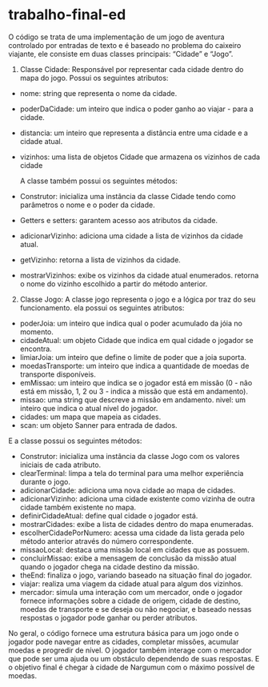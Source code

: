 # trabalho-final-ed

O código se trata de uma implementação de um jogo de aventura controlado por entradas de texto e é baseado no problema do caixeiro viajante, ele consiste em duas classes principais: “Cidade” e “Jogo”.

1. Classe Cidade:
	Responsável por representar cada cidade dentro do mapa do jogo. Possui os seguintes atributos:

- nome: string que representa o nome da cidade.
- poderDaCidade: um inteiro que indica o poder ganho ao viajar  - para a cidade.
- distancia: um inteiro que representa a distância entre uma cidade e a cidade atual.
- vizinhos: uma lista de objetos Cidade que armazena os vizinhos de cada cidade

	A classe também possui os seguintes métodos:

- Construtor: inicializa uma instância da classe Cidade tendo como parâmetros o nome e o poder da cidade.
- Getters e setters: garantem acesso aos atributos da cidade.
- adicionarVizinho: adiciona uma cidade a lista de vizinhos da cidade atual.
- getVizinho: retorna a lista de vizinhos da cidade.
- mostrarVizinhos: exibe os vizinhos da cidade atual enumerados.
retorna o nome do vizinho escolhido a partir do método anterior.

2. Classe Jogo:
A classe jogo representa o jogo e a lógica por traz do seu funcionamento. ela possui os seguintes atributos:

- poderJoia: um inteiro que indica qual o poder acumulado da jóia no momento.
- cidadeAtual: um objeto Cidade que indica em qual cidade o jogador se encontra.
- limiarJoia: um inteiro que define o limite de poder que a joia suporta.
- moedasTransporte: um inteiro que indica a quantidade de moedas de transporte disponíveis.
- emMissao: um inteiro que indica se o jogador está em missão (0 - não está em missão, 1, 2 ou 3 - indica a missão que está em andamento).
- missao: uma string que descreve a missão em andamento.
nivel: um inteiro que indica o atual nível do jogador.
- cidades: um mapa que mapeia as cidades.
- scan: um objeto Sanner para entrada de dados.

E a classe possui os seguintes métodos:

- Construtor: inicializa uma instância da classe Jogo com os valores iniciais de cada atributo.
- clearTerminal: limpa a tela do terminal para uma melhor experiência durante o jogo.
- adicionarCidade: adiciona uma nova cidade ao mapa de cidades.
- adicionarVizinho: adiciona uma cidade existente como vizinha de outra cidade também existente no mapa.
- definirCidadeAtual: define qual cidade o jogador está.
- mostrarCidades: exibe a lista de cidades dentro do mapa enumeradas.
- escolherCidadePorNumero: acessa uma cidade da lista gerada pelo método anterior através do número correspondente.
- missaoLocal: destaca uma missão local em cidades que as possuem.
- concluirMissao: exibe a mensagem de conclusão da missão atual quando o jogador chega na cidade destino da missão.
- theEnd: finaliza o jogo, variando baseado na situação final do jogador.
- viajar: realiza uma viagem da cidade atual para algum dos vizinhos.
- mercador: simula uma interação com um mercador, onde o jogador fornece informações sobre a cidade de origem, cidade de destino, moedas de transporte e se deseja ou não negociar, e baseado nessas respostas o jogador pode ganhar ou perder atributos.

No geral, o código fornece uma estrutura básica para um jogo onde o jogador pode navegar entre as cidades, completar missões, acumular moedas e progredir de nível. O jogador também interage com o mercador que pode ser uma ajuda ou um obstáculo dependendo de suas respostas. E o objetivo final é chegar à cidade de Nargumun com o máximo possível de moedas.
